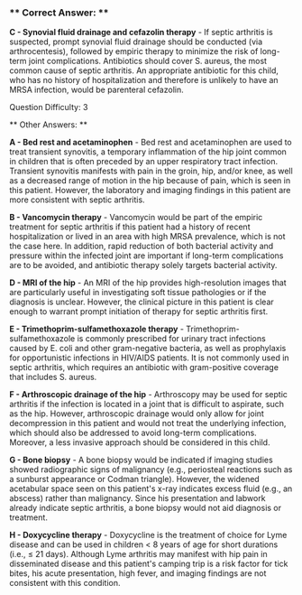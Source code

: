 ### ** Correct Answer: **

**C - Synovial fluid drainage and cefazolin therapy** - If septic arthritis is suspected, prompt synovial fluid drainage should be conducted (via arthrocentesis), followed by empiric therapy to minimize the risk of long-term joint complications. Antibiotics should cover S. aureus, the most common cause of septic arthritis. An appropriate antibiotic for this child, who has no history of hospitalization and therefore is unlikely to have an MRSA infection, would be parenteral cefazolin.

Question Difficulty: 3

** Other Answers: **

**A - Bed rest and acetaminophen** - Bed rest and acetaminophen are used to treat transient synovitis, a temporary inflammation of the hip joint common in children that is often preceded by an upper respiratory tract infection. Transient synovitis manifests with pain in the groin, hip, and/or knee, as well as a decreased range of motion in the hip because of pain, which is seen in this patient. However, the laboratory and imaging findings in this patient are more consistent with septic arthritis.

**B - Vancomycin therapy** - Vancomycin would be part of the empiric treatment for septic arthritis if this patient had a history of recent hospitalization or lived in an area with high MRSA prevalence, which is not the case here. In addition, rapid reduction of both bacterial activity and pressure within the infected joint are important if long-term complications are to be avoided, and antibiotic therapy solely targets bacterial activity.

**D - MRI of the hip** - An MRI of the hip provides high-resolution images that are particularly useful in investigating soft tissue pathologies or if the diagnosis is unclear. However, the clinical picture in this patient is clear enough to warrant prompt initiation of therapy for septic arthritis first.

**E - Trimethoprim-sulfamethoxazole therapy** - Trimethoprim-sulfamethoxazole is commonly prescribed for urinary tract infections caused by E. coli and other gram-negative bacteria, as well as prophylaxis for opportunistic infections in HIV/AIDS patients. It is not commonly used in septic arthritis, which requires an antibiotic with gram-positive coverage that includes S. aureus.

**F - Arthroscopic drainage of the hip** - Arthroscopy may be used for septic arthritis if the infection is located in a joint that is difficult to aspirate, such as the hip. However, arthroscopic drainage would only allow for joint decompression in this patient and would not treat the underlying infection, which should also be addressed to avoid long-term complications. Moreover, a less invasive approach should be considered in this child.

**G - Bone biopsy** - A bone biopsy would be indicated if imaging studies showed radiographic signs of malignancy (e.g., periosteal reactions such as a sunburst appearance or Codman triangle). However, the widened acetabular space seen on this patient's x-ray indicates excess fluid (e.g., an abscess) rather than malignancy. Since his presentation and labwork already indicate septic arthritis, a bone biopsy would not aid diagnosis or treatment.

**H - Doxycycline therapy** - Doxycycline is the treatment of choice for Lyme disease and can be used in children < 8 years of age for short durations (i.e., ≤ 21 days). Although Lyme arthritis may manifest with hip pain in disseminated disease and this patient's camping trip is a risk factor for tick bites, his acute presentation, high fever, and imaging findings are not consistent with this condition.

